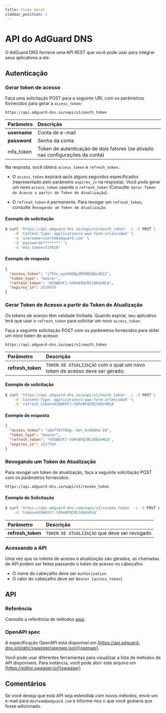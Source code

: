 ```yaml
---
title: Visão Geral
sidebar_position: 1
---
```


# API do AdGuard DNS

O AdGuard DNS fornece uma API REST que você pode usar para integrar seus aplicativos a ele.

## Autenticação

### Gerar token de acesso

Faça uma solicitação POST para a seguinte URL com os parâmetros fornecidos para gerar a `access_token`:

`https://api.adguard-dns.io/oapi/v1/oauth_token`

| Parâmetro    | Descrição                                                                     |
|:------------ |:----------------------------------------------------------------------------- |
| **username** | Conta de e-mail                                                               |
| **password** | Senha da conta                                                                |
| mfa_token    | Token de autenticação de dois fatores (se ativado nas configurações da conta) |

Na resposta, você obterá `access_token` e `refresh_token`.

- O `access_token` expirará após alguns segundos especificados (representado pelo parâmetro `expires_in` na resposta). Você pode gerar um novo `access_token` usando o `refresh_token` (Consulte: `Gerar Token de Acesso a partir do Token de Atualização`).

- O `refresh_token` é permanente. Para revogar um `refresh_token`, consulte: `Revogando um Token de Atualização`.

#### Exemplo de solicitação

```bash
$ curl 'https://api.adguard-dns.io/oapi/v1/oauth_token' -i -X POST \
    -H 'Content-Type: application/x-www-form-urlencoded' \
    -d 'username=user%40adguard.com' \
    -d 'password=********' \
    -d 'mfa_token=727810'
```

#### Exemplo de resposta

```json
{
  "access_token": "jTFho_aymtN20pZR5RRSQAzd81I",
  "token_type": "bearer",
  "refresh_token": "H3SW6YFJ-tOPe0FQCM1Jd6VnMiA",
  "expires_in": 2620978
}
```

### Gerar Token de Acesso a partir do Token de Atualização

Os tokens de acesso têm validade limitada. Quando expirar, seu aplicativo terá que usar o `refresh_token` para solicitar um novo `access_token`.

Faça a seguinte solicitação POST com os parâmetros fornecidos para obter um novo token de acesso:

`https://api.adguard-dns.io/oapi/v1/oauth_token`

| Parâmetro         | Descrição                                                                  |
|:----------------- |:-------------------------------------------------------------------------- |
| **refresh_token** | `TOKEN DE ATUALIZAÇÃO` com o qual um novo token de acesso deve ser gerado. |

#### Exemplo de solicitação

```bash
$ curl 'https://api.adguard-dns.io/oapi/v1/oauth_token' -i -X POST \
    -H 'Content-Type: application/x-www-form-urlencoded' \
    -d 'refresh_token=H3SW6YFJ-tOPe0FQCM1Jd6VnMiA'
```

#### Exemplo de resposta

```json
{
  "access_token": "xQnT7GYT6Ag--3oY_EcOOdXe-I0",
  "token_type": "bearer",
  "refresh_token": "H3SW6YFJ-tOPe0FQCM1Jd6VnMiA",
  "expires_in": 2627999
}
```

### Revogando um Token de Atualização

Para revogar um token de atualização, faça a seguinte solicitação POST com os parâmetros fornecidos:

`https://api.adguard-dns.io/oapi/v1/revoke_token`

#### Exemplo de Solicitação

```bash
$ curl 'https://api.adguard-dns.com/oapi/v1/revoke_token' -i -X POST \
    -d 'token=H3SW6YFJ-tOPe0FQCM1Jd6VnMiA'
```
| Parâmetro         | Descrição                                    |
|:----------------- |:-------------------------------------------- |
| **refresh_token** | `TOKEN DE ATUALIZAÇÃO` que deve ser revogado |

### Acessando a API

Uma vez que os tokens de acesso e atualização são gerados, as chamadas de API podem ser feitas passando o token de acesso no cabeçalho.

- O nome do cabeçalho deve ser `Authorization`
- O valor do cabeçalho deve ser `Bearer {access_token}`

## API

### Referência

Consulte a referência de métodos [aqui](private-dns/api/reference.md).

### OpenAPI spec

A especificação OpenAPI está disponível em [https://api.adguard-dns.io/static/swagger/openapi.json][openapi].

Você pode usar diferentes ferramentas para visualizar a lista de métodos de API disponíveis. Para instância, você pode abrir este arquivo em [https://editor.swagger.io/][swagger].

## Comentários

Se você deseja que esta API seja estendida com novos métodos, envie um e-mail para `devteam@adguard.com` e informe-nos o que você gostaria que fosse adicionado.

[openapi]: https://api.adguard-dns.io/static/swagger/openapi.json
[swagger]: https://editor.swagger.io/

